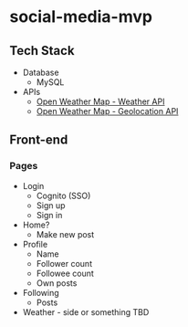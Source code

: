 # social-media-mvp

## Tech Stack 
* Database
  * MySQL 
* APIs 
  * [Open Weather Map - Weather API](https://openweathermap.org/api/one-call-3)
  * [Open Weather Map - Geolocation API](https://openweathermap.org/api/geocoding-api) 

## Front-end
### Pages
* Login
  * Cognito (SSO)
  * Sign up
  * Sign in
* Home? 
  * Make new post
* Profile
  * Name
  * Follower count
  * Followee count
  * Own posts
* Following
  * Posts
* Weather - side or something TBD



